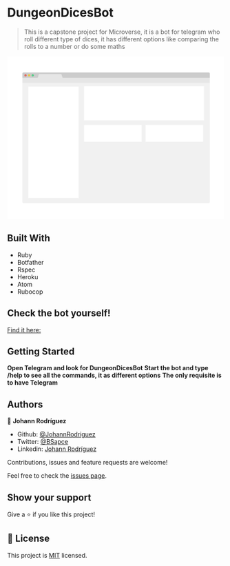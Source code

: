 # DungeonDicesBot

> This is a capstone project for Microverse, it is a bot for telegram who roll different type of dices, it has different options like comparing the rolls to a number or do some maths

![screenshot](app_screenshot.png)

## Built With

- Ruby
- Botfather
- Rspec
- Heroku
- Atom
- Rubocop

## Check the bot yourself!

[Find it here:](https://livedemo.com)

## Getting Started

**Open Telegram and look for DungeonDicesBot**
**Start the bot and type /help to see all the commands, it as different options**
**The only requisite is to have Telegram**

## Authors

👤 **Johann Rodríguez**
- Github: [@JohannRodriguez](https://github.com/JohannRodriguez)
- Twitter: [@BSapce](https://https://twitter.com/BSapce)
- Linkedin: [Johann Rodríguez](https://www.linkedin.com/in/johann-alonso-rodr%C3%ADguez-v%C3%A1zquez-25b07719a/)

Contributions, issues and feature requests are welcome!

Feel free to check the [issues page](https://github.com/JohannRodriguez/DungeonDicesBot-ruby-capstone/issues).

## Show your support

Give a ⭐️ if you like this project!

## 📝 License

This project is [MIT](lic.url) licensed.
